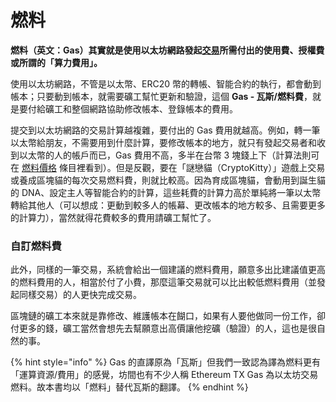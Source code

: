 # 燃料

**燃料（英文：Gas）其實就是使用以太坊網路發起**[**交易**](../undefined/)**所需付出的使用費、授權費或所謂的「算力費用」。**

使用以太坊網路，不管是以太幣、ERC20 幣的轉帳、智能合約的執行，都會動到帳本；只要動到帳本，就需要礦工幫忙更新和驗證，這個 **Gas - 瓦斯/燃料費**，就是要付給礦工和整個網路協助修改帳本、登錄帳本的費用。

提交到以太坊網路的交易計算越複雜，要付出的 Gas 費用就越高。例如，轉一筆以太幣給朋友，不需要用到什麼計算，要修改帳本的地方，就只有發起交易者和收到以太幣的人的帳戶而已，Gas 費用不高，多半在台幣 3 塊錢上下（計算法則可在 [燃料價格](wa-si-ge.md) 條目裡看到）。但是反觀，要在「謎戀貓（CryptoKitty）」遊戲上交易或養成區塊貓的每次交易燃料費，則就比較高。因為育成區塊貓，會動用到誕生貓的 DNA、設定主人等智能合約的計算，這些耗費的計算力高於單純將一筆以太幣轉給其他人（可以想成：更動到較多人的帳幕、更改帳本的地方較多、且需要更多的計算力），當然就得花費較多的費用請礦工幫忙了。

### 自訂燃料費

此外，同樣的一筆交易，系統會給出一個建議的燃料費用，願意多出比建議值更高的燃料費用的人，相當於付了小費，那麼這筆交易就可以比出較低燃料費用（並發起同樣交易）的人更快完成交易。

區塊鏈的礦工本來就是靠修改、維護帳本在餬口，如果有人要他做同一份工作，卻付更多的錢，礦工當然會想先去幫願意出高價讓他挖礦（驗證）的人，這也是很自然的事。

{% hint style="info" %}
Gas 的直譯原為「瓦斯」但我們一致認為譯為燃料更有「運算資源/費用」的感覺，坊間也有不少人稱 Ethereum TX Gas 為以太坊交易燃料。故本書均以「燃料」替代瓦斯的翻譯。
{% endhint %}

